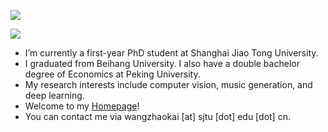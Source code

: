 <!--
[![Anurag's GitHub stats](https://github-readme-stats.vercel.app/api?username=wzk1015&show_icons=true)](https://github.com/anuraghazra/github-readme-stats)
-->

<!--
[![Top Langs](https://github-readme-stats.vercel.app/api/top-langs/?username=wzk1015&hide=html,css)](https://github.com/anuraghazra/github-readme-stats)
-->

<!-- ![](http://github-profile-summary-cards.vercel.app/api/cards/profile-details?username=wzk1015&theme=github) -->
![](http://github-profile-summary-cards.vercel.app/api/cards/stats?username=wzk1015&theme=github)
<!-- ![](http://github-profile-summary-cards.vercel.app/api/cards/repos-per-language?username=wzk1015&theme=github) -->
<!-- ![](http://github-profile-summary-cards.vercel.app/api/cards/most-commit-language?username=wzk1015&theme=github) -->
![](http://github-profile-summary-cards.vercel.app/api/cards/productive-time?username=wzk1015&theme=github&utcOffset=8)



- I’m currently a first-year PhD student at Shanghai Jiao Tong University.
- I graduated from Beihang University. I also have a double bachelor degree of Economics at Peking University.
- My research interests include computer vision, music generation, and deep learning.
- Welcome to my [Homepage](https://wzk.plus)!
- You can contact me via wangzhaokai [at] sjtu [dot] edu [dot] cn.

<!--
(A random meme generated by [random-memer.herokuapp.com](https://random-memer.herokuapp.com))

<img src="https://random-memer.herokuapp.com" alt="image-20220414155628530" height=300 />

-->
